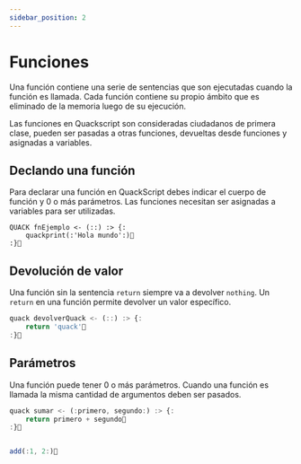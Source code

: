 ```yaml
---
sidebar_position: 2
---
```


# Funciones

Una función contiene una serie de sentencias que son ejecutadas cuando la función es llamada. Cada función contiene su propio ámbito que es eliminado de la memoria luego de su ejecución.

Las funciones en Quackscript son consideradas ciudadanos de primera clase, pueden ser pasadas a otras funciones, devueltas desde funciones y asignadas a variables.


## Declando una función

Para declarar una función en QuackScript debes indicar el cuerpo de función y 0 o más parámetros. Las funciones necesitan ser asignadas a variables para ser utilizadas.

```
QUACK fnEjemplo <- (::) :> {:
    quackprint(:'Hola mundo':)🦆
:}🦆
```

## Devolución de valor

Una función sin la sentencia `return` siempre va a devolver `nothing`. Un `return` en una función permite devolver un valor específico.

```js
quack devolverQuack <- (::) :> {:
    return 'quack'🦆
:}🦆
```

## Parámetros

Una función puede tener 0 o más parámetros. Cuando una función es llamada la misma cantidad de argumentos deben ser pasados.

```js
quack sumar <- (:primero, segundo:) :> {:
    return primero + segundo🦆
:}🦆


add(:1, 2:)🦆
```
